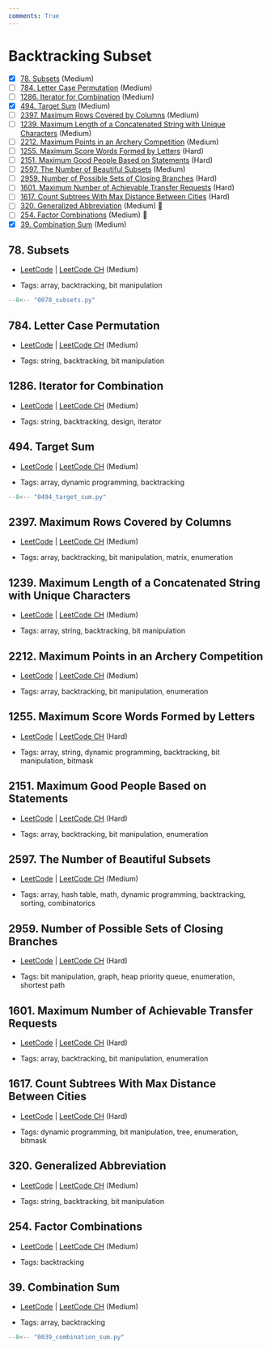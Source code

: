 ```yaml
---
comments: True
---
```


# Backtracking Subset

- [x] [78. Subsets](https://leetcode.cn/problems/subsets/) (Medium)
- [ ] [784. Letter Case Permutation](https://leetcode.cn/problems/letter-case-permutation/) (Medium)
- [ ] [1286. Iterator for Combination](https://leetcode.cn/problems/iterator-for-combination/) (Medium)
- [x] [494. Target Sum](https://leetcode.cn/problems/target-sum/) (Medium)
- [ ] [2397. Maximum Rows Covered by Columns](https://leetcode.cn/problems/maximum-rows-covered-by-columns/) (Medium)
- [ ] [1239. Maximum Length of a Concatenated String with Unique Characters](https://leetcode.cn/problems/maximum-length-of-a-concatenated-string-with-unique-characters/) (Medium)
- [ ] [2212. Maximum Points in an Archery Competition](https://leetcode.cn/problems/maximum-points-in-an-archery-competition/) (Medium)
- [ ] [1255. Maximum Score Words Formed by Letters](https://leetcode.cn/problems/maximum-score-words-formed-by-letters/) (Hard)
- [ ] [2151. Maximum Good People Based on Statements](https://leetcode.cn/problems/maximum-good-people-based-on-statements/) (Hard)
- [ ] [2597. The Number of Beautiful Subsets](https://leetcode.cn/problems/the-number-of-beautiful-subsets/) (Medium)
- [ ] [2959. Number of Possible Sets of Closing Branches](https://leetcode.cn/problems/number-of-possible-sets-of-closing-branches/) (Hard)
- [ ] [1601. Maximum Number of Achievable Transfer Requests](https://leetcode.cn/problems/maximum-number-of-achievable-transfer-requests/) (Hard)
- [ ] [1617. Count Subtrees With Max Distance Between Cities](https://leetcode.cn/problems/count-subtrees-with-max-distance-between-cities/) (Hard)
- [ ] [320. Generalized Abbreviation](https://leetcode.cn/problems/generalized-abbreviation/) (Medium) 👑
- [ ] [254. Factor Combinations](https://leetcode.cn/problems/factor-combinations/) (Medium) 👑
- [x] [39. Combination Sum](https://leetcode.cn/problems/combination-sum/) (Medium)

## 78. Subsets

-   [LeetCode](https://leetcode.com/problems/subsets/) | [LeetCode CH](https://leetcode.cn/problems/subsets/) (Medium)

-   Tags: array, backtracking, bit manipulation

```python title="78. Subsets - Python Solution"
--8<-- "0078_subsets.py"
```

## 784. Letter Case Permutation

-   [LeetCode](https://leetcode.com/problems/letter-case-permutation/) | [LeetCode CH](https://leetcode.cn/problems/letter-case-permutation/) (Medium)

-   Tags: string, backtracking, bit manipulation

## 1286. Iterator for Combination

-   [LeetCode](https://leetcode.com/problems/iterator-for-combination/) | [LeetCode CH](https://leetcode.cn/problems/iterator-for-combination/) (Medium)

-   Tags: string, backtracking, design, iterator

## 494. Target Sum

-   [LeetCode](https://leetcode.com/problems/target-sum/) | [LeetCode CH](https://leetcode.cn/problems/target-sum/) (Medium)

-   Tags: array, dynamic programming, backtracking

```python title="494. Target Sum - Python Solution"
--8<-- "0494_target_sum.py"
```

## 2397. Maximum Rows Covered by Columns

-   [LeetCode](https://leetcode.com/problems/maximum-rows-covered-by-columns/) | [LeetCode CH](https://leetcode.cn/problems/maximum-rows-covered-by-columns/) (Medium)

-   Tags: array, backtracking, bit manipulation, matrix, enumeration

## 1239. Maximum Length of a Concatenated String with Unique Characters

-   [LeetCode](https://leetcode.com/problems/maximum-length-of-a-concatenated-string-with-unique-characters/) | [LeetCode CH](https://leetcode.cn/problems/maximum-length-of-a-concatenated-string-with-unique-characters/) (Medium)

-   Tags: array, string, backtracking, bit manipulation

## 2212. Maximum Points in an Archery Competition

-   [LeetCode](https://leetcode.com/problems/maximum-points-in-an-archery-competition/) | [LeetCode CH](https://leetcode.cn/problems/maximum-points-in-an-archery-competition/) (Medium)

-   Tags: array, backtracking, bit manipulation, enumeration

## 1255. Maximum Score Words Formed by Letters

-   [LeetCode](https://leetcode.com/problems/maximum-score-words-formed-by-letters/) | [LeetCode CH](https://leetcode.cn/problems/maximum-score-words-formed-by-letters/) (Hard)

-   Tags: array, string, dynamic programming, backtracking, bit manipulation, bitmask

## 2151. Maximum Good People Based on Statements

-   [LeetCode](https://leetcode.com/problems/maximum-good-people-based-on-statements/) | [LeetCode CH](https://leetcode.cn/problems/maximum-good-people-based-on-statements/) (Hard)

-   Tags: array, backtracking, bit manipulation, enumeration

## 2597. The Number of Beautiful Subsets

-   [LeetCode](https://leetcode.com/problems/the-number-of-beautiful-subsets/) | [LeetCode CH](https://leetcode.cn/problems/the-number-of-beautiful-subsets/) (Medium)

-   Tags: array, hash table, math, dynamic programming, backtracking, sorting, combinatorics

## 2959. Number of Possible Sets of Closing Branches

-   [LeetCode](https://leetcode.com/problems/number-of-possible-sets-of-closing-branches/) | [LeetCode CH](https://leetcode.cn/problems/number-of-possible-sets-of-closing-branches/) (Hard)

-   Tags: bit manipulation, graph, heap priority queue, enumeration, shortest path

## 1601. Maximum Number of Achievable Transfer Requests

-   [LeetCode](https://leetcode.com/problems/maximum-number-of-achievable-transfer-requests/) | [LeetCode CH](https://leetcode.cn/problems/maximum-number-of-achievable-transfer-requests/) (Hard)

-   Tags: array, backtracking, bit manipulation, enumeration

## 1617. Count Subtrees With Max Distance Between Cities

-   [LeetCode](https://leetcode.com/problems/count-subtrees-with-max-distance-between-cities/) | [LeetCode CH](https://leetcode.cn/problems/count-subtrees-with-max-distance-between-cities/) (Hard)

-   Tags: dynamic programming, bit manipulation, tree, enumeration, bitmask

## 320. Generalized Abbreviation

-   [LeetCode](https://leetcode.com/problems/generalized-abbreviation/) | [LeetCode CH](https://leetcode.cn/problems/generalized-abbreviation/) (Medium)

-   Tags: string, backtracking, bit manipulation

## 254. Factor Combinations

-   [LeetCode](https://leetcode.com/problems/factor-combinations/) | [LeetCode CH](https://leetcode.cn/problems/factor-combinations/) (Medium)

-   Tags: backtracking

## 39. Combination Sum

-   [LeetCode](https://leetcode.com/problems/combination-sum/) | [LeetCode CH](https://leetcode.cn/problems/combination-sum/) (Medium)

-   Tags: array, backtracking

```python title="39. Combination Sum - Python Solution"
--8<-- "0039_combination_sum.py"
```
